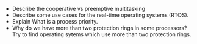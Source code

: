 * Describe the cooperative vs preemptive multitasking
* Describe some use cases for the real-time operating systems (RTOS).
* Explain What is a process priority.
* Why do we have more than two protection rings in some processors? Try to find operating sytems which use more than two protection rings.

